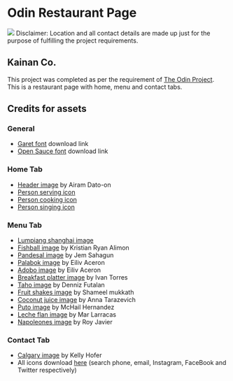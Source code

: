 # Odin Restaurant Page
![](restaurant-page-ss.png)
Disclaimer: Location and all contact details are made up just for the purpose of fulfilling the project requirements.

## Kainan Co.
This project was completed as per the requirement of <a href="https://www.theodinproject.com/lessons/node-path-javascript-restaurant-page" target="_blank">The Odin Project</a>. This is a restaurant page with home, menu and contact tabs.

## Credits for assets
### General
- <a href="dafont.com/garet.font" target="_blank">Garet font</a> download link
- <a href="https://befonts.com/open-sauce-font-family.html" target="_blank">Open Sauce font</a> download link

### Home Tab
- <a href="https://unsplash.com/photos/vigTjjPlMYE" target="_blank">Header image</a> by Airam Dato-on
- <a href="https://www.svgrepo.com/svg/90726/waiter" target="_blank">Person serving icon</a>
- <a href="https://www.svgrepo.com/svg/1191/cooking" target="_blank">Person cooking icon</a>
- <a href="https://www.svgrepo.com/svg/307901/jazz-singer-concert-singer-song" target="_blank">Person singing icon</a>

### Menu Tab
- <a href="https://pixabay.com/photos/lumpia-egg-roll-fried-food-3909513/" target="_blank">Lumpiang shanghai image</a>
- <a href="https://unsplash.com/photos/5Uiq2ENXnrA" target="_blank">Fishball image</a> by Kristian Ryan Alimon
- <a href="https://unsplash.com/photos/s5QVs3yfvD0" target="_blank">Pandesal image</a> by Jem Sahagun
- <a href="https://unsplash.com/photos/0gQ8Fh1f54k" target="_blank">Palabok image</a> by Eiliv Aceron
- <a href="https://www.pexels.com/photo/mouthwatering-pork-adobo-with-eggs-beside-the-bowl-of-rice-6896058/" target="_blank">Adobo image</a> by Eiliv Aceron
- <a href="https://unsplash.com/photos/GBO0ZoOkWa8" target="_blank">Breakfast platter image</a> by Ivan Torres
- <a href="https://www.pexels.com/photo/hands-holding-cups-with-drinks-12394056/" target="_blank">Taho image</a> by Denniz Futalan
- <a href="https://www.pexels.com/photo/juices-with-slices-of-fruits-14930536/" target="_blank">Fruit shakes image</a> by Shameel mukkath
- <a href="https://www.pexels.com/photo/a-person-holding-coconut-with-a-white-straw-4985526/" target="_blank">Coconut juice image</a> by Anna Tarazevich
- <a href="https://www.pexels.com/photo/ube-dessert-with-cheese-5638555/" target="_blank">Puto image</a> by McHail Hernandez
- <a href="https://www.pexels.com/photo/leche-flan-on-a-wooden-tray-4773405/" target="_blank">Leche flan image</a> by Mar Larracas
- <a href="https://unsplash.com/photos/O-6ognKzAZY" target="_blank">Napoleones image</a> by Roy Javier

### Contact Tab
- <a href="https://unsplash.com/photos/knzWhQ5plcg" target="_blank">Calgary image</a> by Kelly Hofer
- All icons download <a href="https://feathericons.com/" target="_blank">here</a> (search phone, email, Instagram, FaceBook and Twitter respectively)
